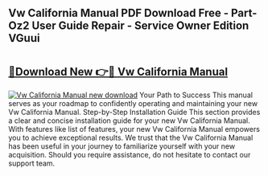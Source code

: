 ## Vw California Manual PDF Download Free - Part-Oz2 User Guide Repair - Service Owner Edition VGuui

# <h2><a href="http://cf16247.oget.top/?id=Vw+California+Manual">🔗Download New 👉🔴 Vw California Manual</a></h2>

[![Vw California Manual new download](https://i.imgur.com/5g1atiW.png)](http://cf16247.oget.top/?id=Vw+California+Manual)
Your Path to Success This manual serves as your roadmap to confidently operating and maintaining your new Vw California Manual. Step-by-Step Installation Guide This section provides a clear and concise installation guide for your new Vw California Manual. With features like list of features, your new Vw California Manual empowers you to achieve exceptional results. We trust that the Vw California Manual has been useful in your journey to familiarize yourself with your new acquisition. Should you require assistance, do not hesitate to contact our support team.
